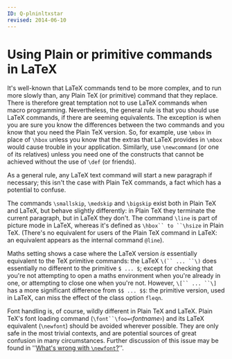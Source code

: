 ```yaml
---
ID: Q-plninltxstar
revised: 2014-06-10
---
```

# Using Plain or primitive commands in LaTeX

It's well-known that LaTeX commands tend to be more complex, and to
run more slowly than, any Plain TeX (or primitive) command that they
replace.  There is therefore great temptation not to use LaTeX
commands when macro programming.  Nevertheless, the general rule is
that you should use LaTeX commands, if there are seeming
equivalents.  The exception is when you are sure you know the
differences between the two commands and you know that you need the
Plain TeX version.  So, for example, use `\mbox` in place of `\hbox`
unless you know that the extras that LaTeX provides in `\mbox`
would cause trouble in your application.  Similarly, use
`\newcommand` (or one of its relatives) unless you need one of the
constructs that cannot be achieved without the use of `\def` (or friends).

As a general rule, any LaTeX text command will start a new
paragraph if necessary; this isn't the case with Plain TeX
commands, a fact which has a potential to confuse.

The commands `\smallskip`, `\medskip` and `\bigskip` exist both
in Plain TeX and LaTeX, but behave slightly differently: in
Plain TeX they terminate the current paragraph, but in LaTeX they 
don't.  The command `\line` is part of picture mode in LaTeX,
whereas it's defined as `\hbox`` to ``\hsize` in
Plain TeX. (There's no equivalent for users of the Plain TeX command in
LaTeX: an equivalent appears as the internal command `@line`).

Maths setting shows a case where the LaTeX version _is_
essentially equivalent to the TeX primitive commands: the LaTeX
`\(`` ... ``\)` does essentially no different to the
primitive `$ ... $`; except for checking that you're not
attempting to open a maths environment when you're already in one, or 
attempting to close one when you're not.
However, `\[`` ... ``\]` has a more significant
difference from `$$ ... $$`: the primitive version, used
in LaTeX, can miss the effect of the class option `fleqn`.

Font handling is, of course, wildly different in Plain TeX and
LaTeX.  Plain TeX's font loading command
(`\font``\foo=`&lsaquo;_fontname_&rsaquo;) and its LaTeX equivalent
(`\newfont`) should be avoided wherever possible.  They are only
safe in the most trivial contexts, and are potential sources of great
confusion in many circumstances.   Further discussion of this issue
may be found in ''[What's wrong with `\newfont`?](./FAQ-newfont*.html)''.

